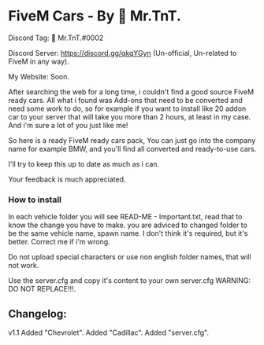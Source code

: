 # FiveM Cars - By 👑 Mr.TnT.

Discord Tag: 👑 Mr.TnT.#0002

Discord Server: https://discord.gg/qkqYGyn (Un-official, Un-related to FiveM in any way).

My Website: Soon.
 
After searching the web for a long time, i couldn't find a good source FiveM ready cars. All what i found was Add-ons that need to be converted  and need some work to do, so for example if you want to install like 20 addon car to your server that will take you more than 2 hours, at least  in my case. And i'm sure a lot of you just like me!
 
So here is a ready FiveM ready cars pack, You can just go into the company name for example BMW, and you'll find all converted and ready-to-use   cars.
 
I'll try to keep this up to date as much as i can.
 
Your feedback is much appreciated.

### How to install

In each vehicle folder you will see READ-ME - Important.txt, read that to know the change you have to make.
you are adviced to changed folder to be the same vehicle name, spawn name. I don't think it's required, but it's better. Correct me if i'm wrong.

Do not upload special characters or use non english folder names, that will not work.

Use the server.cfg and copy it's content to your own server.cfg WARNING: DO NOT REPLACE!!!.

## Changelog:
v1.1
Added "Chevrolet".
Added "Cadillac".
Added "server.cfg".
